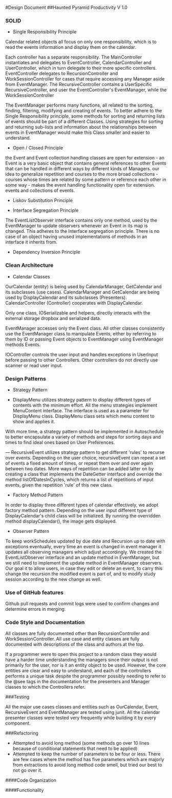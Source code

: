 #Design Document
##Haunted Pyramid Productivity V 1.0

### SOLID

- Single Responsibility Principle

Calendar related objects all focus on only one responsibility, which is to read the events information and
display them on the calendar.

Each controller has a separate responsibility. The MainController instantiates and delegates to EventController, CalendarController
and UserController, which in turn delegate to their more specific controllers. EventController delegates to RecursionController
and WorkSessionController for cases that require accessing any Manager aside from EventManager. 
The RecursiveController contains a UserSpecific RecursiveController, and user the EventController's EventManager, 
while the WorkSessionController 

The EventManager performs many functions, all related to the sorting, finding, filtering, modifying and creating of events. 
To better adhere to the Single Responsibility principle, some methods for sorting and returning lists of events should be 
part of a different Classes. Using strategies for sorting and returning sub-lists and information about the relationships
between events in EventManager would make this Class smaller and easier to understand.

- Open / Closed Principle

the Event and Event collection handling classes are open for extension - an Event is a very basic object that contains 
general references to other Events that can be handled in different ways by different kinds of Managers. 
our idea to generalize repetition and courses to the more broad collections - courses whose times are related 
by some pattern or reference each other in some way - makes the event handling functionality open for extension.
events and collections of events.
- Liskov Substitution Principle

- Interface Segregation Principle

The EventListObserver interface contains only one method, used by the EventManager to update observers whenever an Event 
in its map is changed. This adheres to the Interface segregation principle. There is no case of an object having unused
implementations of methods in an interface it inherits from.

- Dependency Inversion Principle


### Clean Architecture

- Calendar Classes 

OurCalendar (entity) is being used by CalendarManager, GetCalendar and its subclasses (use cases).
CalendarManager and GetCalendar are being used by DisplayCalendar and its subclasses (Presenters).
CalendarController (Controller) cooperates with DisplayCalendar.

Only one class, IOSerializable and helpers, directly interacts with the external storage dropbox and serialized data. 

EventManager accesses only the Event class. All other classes consistently use the EventManager class
to manipulate Events, either by referring to them by ID or passing Event objects to EventManager using 
EventManager methods Events. 

IOController controls the user input and handles exceptions in UserInput before passing to other Controllers. Other 
controllers do not directly use scanner or read user input.

### Design Patterns

- Strategy Pattern

- DisplayMenu utilizes strategy pattern to display different types of contents with the minimum effort.
All the menu strategies implement MenuContent interface. The interface is used as a parameter for DisplayMenu class. 
DisplayMenu class sets which menu content to show and applies it.

With more time, a strategy pattern should be implemented in Autoschedule to better encapsulate a variety
of methods and steps for sorting days and times to find ideal ones based on User Preferences.

— RecursiveEvent utilizes strategy pattern to get different 'rules' to recurse over events. Depending on the user 
choice, recursiveEvent can repeat a set of events a fixed amount of times, or repeat them over and over again between
two dates. More ways of repetition can be added latter on by creating a class that implements the DateGetter interface
and override the method listOfDatesInCycles, which returns a list of repetitions of input events, given the repetition 
'rule' of this new class.

- Factory Method Pattern

In order to display three different types of calendar effectively, we adopt factory method pattern.
Depending on the user input different type of DisplayCalendar's child class will be initialized.
By running the overridden method displayCalendar(), the image gets displayed.

- Observer Pattern

To keep workSchedules updated by due date and Recursion up to date with exceptions eventually, every time an event is 
changed in event manager it updates all observing managers which adjust accordingly.
We created the EventListObserver interface and an update method in EventManager, but we still need to implement the 
update method in EventManager observers. Our goal it to allow users, in case they edit or delete an event, to carry
this change the recursion the modified event is part of, and to modify study session according to the new change as
well.

### Use of GitHub features

Github pull requests and commit logs were used to confirm changes and determine errors in merging.

### Code Style and Documentation

All classes are fully documented other than RecursionController and WorkSessionController.
All use case and entity classes are fully documented with descriptions of the class and authors at
the top. 

If a programmer were to open this project to a random class they would have a harder time understanding
the managers since their output is not primarily for the user, nor is it an entity object to be used. However, the 
core entities are clear and easy to understand, and each of the controllers performs a unique task despite the 
programmer possibly needing to refer to the @see tags in the documentation for the presenters and Manager classes
to which the Controllers refer.

###Testing

All the major use cases classes and entities such as OurCalendar, Event, RecursiveEvent and EventManager are tested using
junit.
All the calendar presenter classes were tested very frequently while building it by every component.

###Refactoring

- Attempted to avoid long method (some methods go over 10 lines because of conditional statements 
that need to be applied)
- Attempted to keep the number of parameters to be four or less. There are few cases where the method 
has five parameters which are majorly from extractions to avoid long method code smell, 
but tried our best to not go over it.

####Code Organization

####Functionality